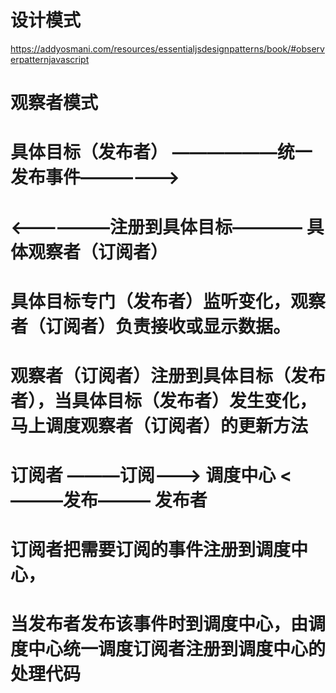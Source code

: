 # 设计模式

https://addyosmani.com/resources/essentialjsdesignpatterns/book/#observerpatternjavascript

# 观察者模式
#
# 具体目标（发布者）  ——————统一发布事件——————>
#                   <——————注册到具体目标————   具体观察者（订阅者）
#
# 具体目标专门（发布者）监听变化，观察者（订阅者）负责接收或显示数据。
# 观察者（订阅者）注册到具体目标（发布者），当具体目标（发布者）发生变化，马上调度观察者（订阅者）的更新方法
#
#
# 订阅者 ———订阅———> 调度中心 <———发布——— 发布者
#
# 订阅者把需要订阅的事件注册到调度中心，
# 当发布者发布该事件时到调度中心，由调度中心统一调度订阅者注册到调度中心的处理代码
#
#
#